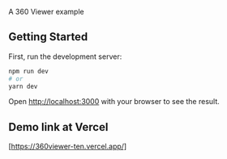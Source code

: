 A 360 Viewer example

## Getting Started

First, run the development server:

```bash
npm run dev
# or
yarn dev
```

Open [http://localhost:3000](http://localhost:3000) with your browser to see the result.

## Demo link at Vercel
[https://360viewer-ten.vercel.app/]
